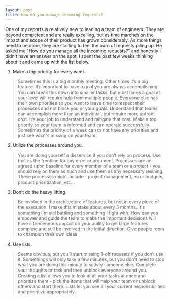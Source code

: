 ```yaml
---
layout: post
title: How do you manage incoming requests?
---
```

One of my reports is relatively new to leading a team of engineers. They are beyond competent and are really excelling, but as time marches on the impact and scope of their product has grown considerably. As more things need to be done, they are starting to feel the burn of requests piling up. He asked me "How do you manage all the  incoming requests?" and honestly I didn't have an answer on the spot. I spent the past few weeks thinking about it and came up with the list below.

1. Make a top priority for every week.

> Sometimes this is a big monthly meeting. Other times it’s a big feature. It’s important to have a goal you are always accomplishing. You can break this down into smaller tasks, but most times a goal at your level will require help from multiple people. Everyone else has their own priorities so you want to leave time to respect their processes and not block you or your goals. Understand that teams can accomplish more than an individual, but require more upfront cost. It’s your job to understand and mitigate that cost. Make a top priority so your team is informed and can operate successfully. 
> Sometimes the priority of a week can to not have any priorities and just see what's missing on your team.

2. Utilize the processes around you. 

> You are doing yourself a disservice if you don’t rely on process. Use that as the frontline for any error or argument. Processes are an agreed upon baseline for every member of a team or a project - you should rely on them as such and use them as any necessary resining. These processes might include - project management, error budgets, product prioritization, etc...

3. Don’t do the heavy lifting.

> Be involved in the architecture of features, but not in every piece of the execution. I make this mistake about every 3 months. It's something I'm still battling and something I fight with. How can you empower and guide the team to make the important decisions will have a tremendous impact on your ability to get large features complete and still be involved in the initial direction. Give people room to champion their own ideas

4. Use lists.

> Seems obvious, but you’ll start missing 1-off requests if you don’t use it. Somethings will only take a few minutes, but you don't need to stop what you are doing this minute to satisfy someone else. Complete your thoughts or task and then unblock everyone around you. Creating a list allows you to look at all your tasks at once and prioritize them - pick the items that will help your team or unblock others and start there. Lists let you see all your current responsibilities and prioritize appropriately.
